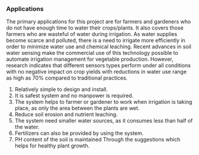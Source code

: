 ### Applications


The primary applications for this project are for farmers and gardeners who do not
have enough time to water their crops/plants. It also covers those farmers who are
wasteful of water during irrigation.
As water supplies become scarce and polluted, there is a need to irrigate more
efficiently in order to minimize water use and chemical leaching. Recent advances in soil
water sensing make the commercial use of this technology possible to automate irrigation
management for vegetable production. However, research indicates that different sensors
types perform under all conditions with no negative impact on crop yields with
reductions in water use range as high as 70% compared to traditional practices.


1) Relatively simple to design and install.
2) It is safest system and no manpower is required.
3) The system helps to farmer or gardener to work when irrigation is taking place, as only the
 area between the plants are wet.
3) Reduce soil erosion and nutrient leaching.
4) The system need smaller water sources, as it consumes less than half of the water.
5) Fertilizers can also be provided by using the system.
6) PH content of the soil is maintained Through the suggestions which helps for healthy plant
 growth.
